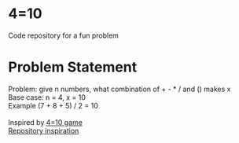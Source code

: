 # 4=10
Code repository for a fun problem <br>
# Problem Statement
Problem: give n numbers, what combination of + - * / and () makes x <br>
Base case: n = 4, x = 10 <br>
Example (7 + 8 + 5) / 2 = 10<br>
<br>
Inspired by [4=10 game](https://fourequalsten.app/) <br>
[Repository inspiration](https://eigilnikolajsen.dk/4is10-solver/) <br>

